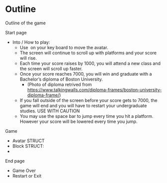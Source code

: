 # Outline
Outline of the game

Start page
- Into / How to play:
  - Use ️️ on your key board to move the avatar.
  - The screen will continue to scroll up with platforms and your score will rise.
  - Each time your score raises by 1000, you will attend a new class and the screen will scroll up faster. 
  - Once your score reaches 7000, you will win and graduate with a Bachelor’s diploma of Boston University.
    - (Photo of diploma retrived from https://www.talkingwalls.com/diploma-frames/boston-university-diploma-frame/)
  - If you fall outside of the screen before your score gets to 7000, the game will end and you will have to restart your undergraduate studies.
    USE WITH CAUTION
  - You may use the space bar to jump every time you hit a platform. However your score will be lowered every time you jump.


Game
- Avatar STRUCT
- Block STRUCT:
- 




End page
- Game Over
- Restart or Exit
